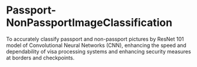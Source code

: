 # Passport-NonPassportImageClassification
To accurately classify passport and non-passport pictures by ResNet 101 model of Convolutional Neural Networks (CNN), enhancing the speed and dependability of visa processing systems and enhancing security measures at borders and checkpoints.
